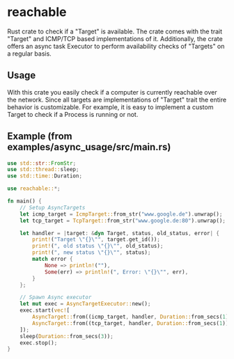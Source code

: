 # reachable

Rust crate to check if a "Target" is available. The crate comes with the trait
"Target" and ICMP/TCP based implementations of it. Additionally, the crate offers
an async task Executor to perform availability checks of "Targets" on a regular basis.

## Usage

With this crate you easily check if a computer is currently reachable over the network.
Since all targets are implementations of "Target" trait the entire behavior is customizable.
For example, it is easy to implement a custom Target to check if a Process is
running or not.

## Example (from examples/async_usage/src/main.rs)

```rust
use std::str::FromStr;
use std::thread::sleep;
use std::time::Duration;

use reachable::*;

fn main() {
    // Setup AsyncTargets
    let icmp_target = IcmpTarget::from_str("www.google.de").unwrap();
    let tcp_target = TcpTarget::from_str("www.google.de:80").unwrap();

    let handler = |target: &dyn Target, status, old_status, error| {
        print!("Target \"{}\"", target.get_id());
        print!(", old status \"{}\"", old_status);
        print!(", new status \"{}\"", status);
        match error {
            None => println!(""),
            Some(err) => println!(", Error: \"{}\"", err),
        }
    };

    // Spawn Async executor
    let mut exec = AsyncTargetExecutor::new();
    exec.start(vec![
        AsyncTarget::from((icmp_target, handler, Duration::from_secs(1))),
        AsyncTarget::from((tcp_target, handler, Duration::from_secs(1))),
    ]);
    sleep(Duration::from_secs(3));
    exec.stop();
}
```
